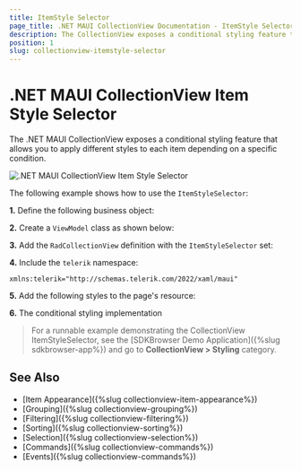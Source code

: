 ```yaml
---
title: ItemStyle Selector
page_title: .NET MAUI CollectionView Documentation - ItemStyle Selector
description: The CollectionView exposes a conditional styling feature that allows you to apply different styles to each item depending on a specific condition.
position: 1
slug: collectionview-itemstyle-selector
---
```


# .NET MAUI CollectionView Item Style Selector

The .NET MAUI CollectionView exposes a conditional styling feature that allows you to apply different styles to each item depending on a specific condition.

![.NET MAUI CollectionView Item Style Selector](images/collectionview-itemstyle-selector.png)

The following example shows how to use the `ItemStyleSelector`:

**1.** Define the following business object:

<snippet id='collectionview-datamodel' />

**2.** Create a `ViewModel` class as shown below:

<snippet id='collectionview-viewmodel' />

**3.** Add the `RadCollectionView` definition with the `ItemStyleSelector` set:

<snippet id='collectionview-item-style-selector' />

**4.** Include the `telerik` namespace:

```XAML
xmlns:telerik="http://schemas.telerik.com/2022/xaml/maui" 
```

**5.** Add the following styles to the page's resource:

<snippet id='collectionview-style-selector' />

**6.**  The conditional styling implementation

<snippet id='collectionview-styleselector' />

> For a runnable example demonstrating the CollectionView ItemStyleSelector, see the [SDKBrowser Demo Application]({%slug sdkbrowser-app%}) and go to **CollectionView > Styling** category.

## See Also

- [Item Appearance]({%slug collectionview-item-appearance%})
- [Grouping]({%slug collectionview-grouping%})
- [Filtering]({%slug collectionview-filtering%})
- [Sorting]({%slug collectionview-sorting%})
- [Selection]({%slug collectionview-selection%})
- [Commands]({%slug collectionview-commands%})
- [Events]({%slug collectionview-commands%})